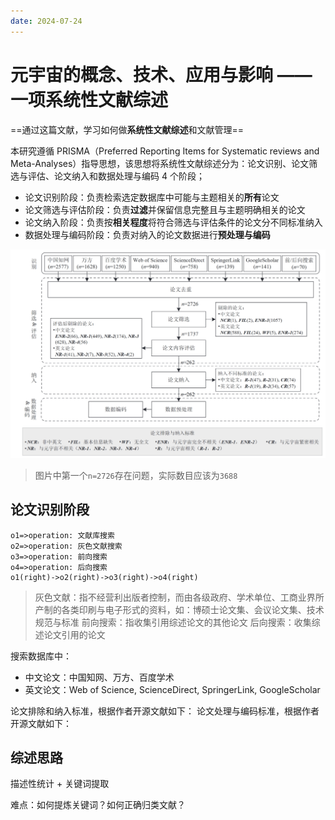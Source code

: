 ```yaml
---
date: 2024-07-24
---
```


# 元宇宙的概念、技术、应用与影响 —— 一项系统性文献综述

==通过这篇文献，学习如何做**系统性文献综述**和文献管理==

本研究遵循 PRISMA（Preferred Reporting Items for Systematic reviews and Meta-Analyses）指导思想，该思想将系统性文献综述分为：论文识别、论文筛选与评估、论文纳入和数据处理与编码 4 个阶段；

- 论文识别阶段：负责检索选定数据库中可能与主题相关的**所有**论文
- 论文筛选与评估阶段：负责**过滤**并保留信息完整且与主题明确相关的论文
- 论文纳入阶段：负责按**相关程度**将符合筛选与评估条件的论文分不同标准纳入
- 数据处理与编码阶段：负责对纳入的论文数据进行**预处理与编码**

![](/images/Study/PRISMA.png)

> 图片中第一个`n=2726`存在问题，实际数目应该为`3688`

## 论文识别阶段

```flow
o1=>operation: 文献库搜索
o2=>operation: 灰色文献搜索
o3=>operation: 前向搜索
o4=>operation: 后向搜索
o1(right)->o2(right)->o3(right)->o4(right)
```

> 灰色文献：指不经营利出版者控制，而由各级政府、学术单位、工商业界所产制的各类印刷与电子形式的资料，如：博硕士论文集、会议论文集、技术规范与标准
> 前向搜索：指收集引用综述论文的其他论文
> 后向搜索：收集综述论文引用的论文

搜索数据库中：

- 中文论文：中国知网、万方、百度学术
- 英文论文：Web of Science, ScienceDirect, SpringerLink, GoogleScholar

论文排除和纳入标准，根据作者开源文献如下：
<PDF url="/pdf/delete_and_accept.pdf" />
论文处理与编码标准，根据作者开源文献如下：
<PDF url="/pdf/论文收集、筛选、处理与编码流程.pdf"/>

## 综述思路

描述性统计 + 关键词提取

难点：如何提炼关键词？如何正确归类文献？
